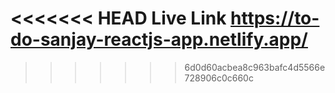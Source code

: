 <<<<<<< HEAD
Live Link
https://to-do-sanjay-reactjs-app.netlify.app/
=======

>>>>>>> 6d0d60acbea8c963bafc4d5566e728906c0c660c
